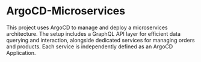 # ArgoCD-Microservices
This project uses ArgoCD to manage and deploy a microservices architecture.
The setup includes a GraphQL API layer for efficient data querying and interaction, alongside dedicated services for managing orders and products.
Each service is independently defined as an ArgoCD Application. 
